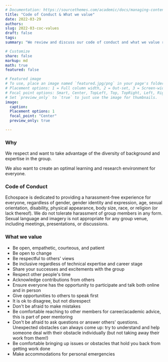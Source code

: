 ```yaml
---
# Documentation: https://sourcethemes.com/academic/docs/managing-content/
title: "Code of Conduct & What we value"
date: 2022-03-29
authors: 
slug: 2022-03-coc-values
draft: false
tags: 
summary: "We review and discuss our code of conduct and what we value regularly, as reminder and inspiration."

# Customize
share: false
markup: md
math: true
featured: false

# Featured image
# To use, place an image named `featured.jpg/png` in your page's folder.
# Placement options: 1 = Full column width, 2 = Out-set, 3 = Screen-width
# Focal point options: Smart, Center, TopLeft, Top, TopRight, Left, Right, BottomLeft, Bottom, BottomRight
# Set `preview_only` to `true` to just use the image for thumbnails.
image:
  caption:
  Placement options: 1
  focal_point: "Center"
  preview_only: true

---
```


### Why
We respect and want to take advantage of the diversity of background and expertise in the group.

We also want to create an optimal learning and research environment for everyone.

### Code of Conduct

Echospace is dedicated to providing a harassment-free experience for everyone, regardless of gender, gender identity and expression, age, sexual orientation, disability, physical appearance, body size, race, or religion (or lack thereof). We do not tolerate harassment of group members in any form. Sexual language and imagery is not appropriate for any group venue, including meetings, presentations, or discussions.

### What we value

- Be open, empathetic, courteous, and patient
- Be open to change
- Be respectful to others' views
- Be inclusive regardless of technical expertise and career stage
- Share your successes and excitements with the group
- Respect other people's time
- Acknowledge contributions from others
- Ensure everyone has the opportunity to participate and talk both online and in person
- Give opportunities to others to speak first
- It is ok to disagree, but not disrespect
- Don't be afraid to make mistakes
- Be comfortable reaching to other members for career/academic advice, this is part of peer mentoring
- Don't be afraid to ask questions or answer others' questions. Unexpected obstacles can always come up: try to understand and help someone deal with their obstacle individually (but not taking away their work from them!)
- Be comfortable bringing up issues or obstacles that hold you back from getting work done
- Make accommodations for personal emergencies
